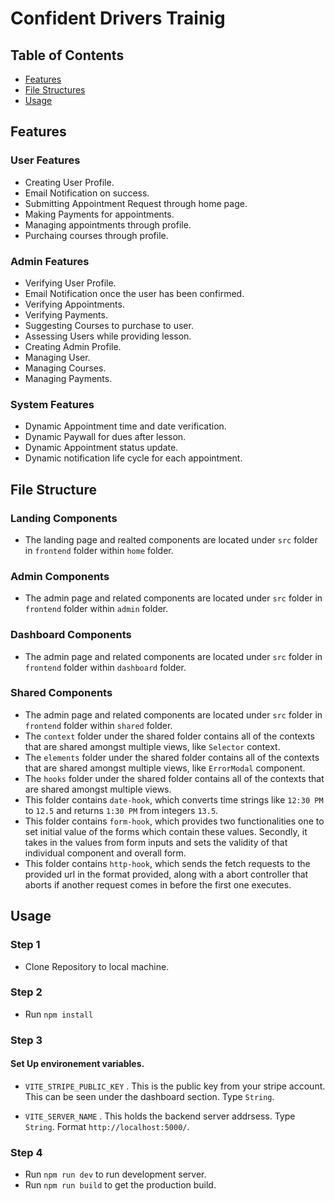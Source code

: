 # Confident Drivers Trainig

## Table of Contents

- [Features](#features)
- [File Structures](#file-structure)
- [Usage](#usage)

## Features

### User Features

- Creating User Profile.
- Email Notification on success.
- Submitting Appointment Request through home page.
- Making Payments for appointments.
- Managing appointments through profile.
- Purchaing courses through profile.

### Admin Features

- Verifying User Profile.
- Email Notification once the user has been confirmed.
- Verifying Appointments.
- Verifying Payments.
- Suggesting Courses to purchase to user.
- Assessing Users while providing lesson.
- Creating Admin Profile.
- Managing User.
- Managing Courses.
- Managing Payments.

### System Features

- Dynamic Appointment time and date verification.
- Dynamic Paywall for dues after lesson.
- Dynamic Appointment status update.
- Dynamic notification life cycle for each appointment.

## File Structure

### Landing Components

- The landing page and realted components are located under `src` folder in `frontend` folder within `home` folder.

### Admin Components

- The admin page and related components are located under `src` folder in `frontend` folder within `admin` folder.

### Dashboard Components

- The admin page and related components are located under `src` folder in `frontend` folder within `dashboard` folder.

### Shared Components

- The admin page and related components are located under `src` folder in `frontend` folder within `shared` folder.
- The `context` folder under the shared folder contains all of the contexts that are shared amongst multiple views, like `Selector` context.
- The `elements` folder under the shared folder contains all of the contexts that are shared amongst multiple views, like `ErrorModal` component.
- The `hooks` folder under the shared folder contains all of the contexts that are shared amongst multiple views.
- This folder contains `date-hook`, which converts time strings like `12:30 PM` to `12.5` and returns `1:30 PM` from integers `13.5`.
- This folder contains `form-hook`, which provides two functionalities one to set initial value of the forms which contain these values. Secondly, it takes in the values from form inputs and sets the validity of that individual component and overall form.
- This folder contains `http-hook`, which sends the fetch requests to the provided url in the format provided, along with a abort controller that aborts if another request comes in before the first one executes.

## Usage

### Step 1

- Clone Repository to local machine.

### Step 2

- Run `npm install`

### Step 3

#### Set Up environement variables.

- `VITE_STRIPE_PUBLIC_KEY` . This is the public key from your stripe account. This can be seen under the dashboard section. Type `String`.

- `VITE_SERVER_NAME` . This holds the backend server addrsess. Type `String`. Format `http://localhost:5000/`.

### Step 4

- Run `npm run dev` to run development server.
- Run `npm run build` to get the production build.
